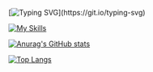 [![Typing SVG](https://readme-typing-svg.demolab.com?font=Consolas&weight=700&size=30&pause=1000&color=41FFE4&repeat=false&random=true&width=435&lines=Welcome+to+my+Github!)](https://git.io/typing-svg)

[![My Skills](https://skillicons.dev/icons?i=js,html,css,git,github,java,idea,md,php,phpstorm,py,pycharm,ubuntu,windows)](https://skillicons.dev)

[![Anurag's GitHub stats](https://github-readme-stats.vercel.app/api?username=gregtaoo)](https://github.com/anuraghazra/github-readme-stats)

[![Top Langs](https://github-readme-stats.vercel.app/api/top-langs/?username=gregtaoo&hide=stylus,pug)](https://github.com/anuraghazra/github-readme-stats)
